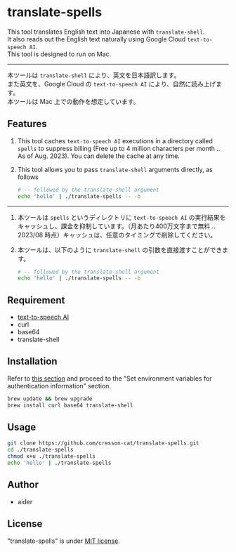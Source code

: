 # translate-spells

This tool translates English text into Japanese with `translate-shell`.  
It also reads out the English text naturally using Google Cloud `text-to-speech AI`.  
This tool is designed to run on Mac.

-----

本ツールは `translate-shell` により、英文を日本語訳します。  
また英文を、Google Cloud の `text-to-speech AI` により、自然に読み上げます。  
本ツールは Mac 上での動作を想定しています。

## Features

1. This tool caches `text-to-speech AI` executions in a directory called `spells` to suppress billing (Free up to 4 million characters per month .. As of Aug. 2023). You can delete the cache at any time.

1. This tool allows you to pass `translate-shell` arguments directly, as follows

   ```bash
   # -- followed by the translate-shell argument
   echo 'hello' | ./translate-spells -- -b
   ```

-----

1. 本ツールは `spells` というディレクトリに `text-to-speech AI` の実行結果をキャッシュし、課金を抑制しています。（月あたり400万文字まで無料 .. 2023/08 時点）キャッシュは、任意のタイミングで削除してください。

1. 本ツールは、以下のように `translate-shell` の引数を直接渡すことができます。

   ```bash
   # -- followed by the translate-shell argument
   echo 'hello' | ./translate-spells -- -b
   ```

## Requirement

- [text-to-speech AI](https://cloud.google.com/text-to-speech)
- curl
- base64
- translate-shell

## Installation

Refer to [this section](https://cloud.google.com/text-to-speech/docs/before-you-begin) and proceed to the "Set environment variables for authentication information" section.

```bash
brew update && brew upgrade
brew install curl base64 translate-shell
```

## Usage

```bash
git clone https://github.com/cresson-cat/translate-spells.git
cd ./translate-spells
chmod x+u ./translate-spells
echo 'hello' | ./translate-spells
```

## Author

- aider
 
## License
 
"translate-spells" is under [MIT license](https://en.wikipedia.org/wiki/MIT_License).
